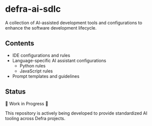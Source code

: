 # defra-ai-sdlc

A collection of AI-assisted development tools and configurations to enhance the software development lifecycle.

## Contents

- IDE configurations and rules
- Language-specific AI assistant configurations
  - Python rules
  - JavaScript rules
- Prompt templates and guidelines

## Status

🚧 Work in Progress 🚧

This repository is actively being developed to provide standardized AI tooling across Defra projects.